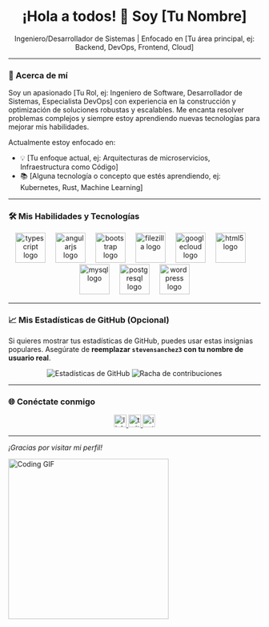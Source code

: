 <div align="center">
  <h1>¡Hola a todos! 👋 Soy [Tu Nombre]</h1>
  <p>Ingeniero/Desarrollador de Sistemas | Enfocado en [Tu área principal, ej: Backend, DevOps, Frontend, Cloud]</p>
</div>

---

### 🚀 Acerca de mí

Soy un apasionado [Tu Rol, ej: Ingeniero de Software, Desarrollador de Sistemas, Especialista DevOps] con experiencia en la construcción y optimización de soluciones robustas y escalables. Me encanta resolver problemas complejos y siempre estoy aprendiendo nuevas tecnologías para mejorar mis habilidades.

Actualmente estoy enfocado en:
- 💡 [Tu enfoque actual, ej: Arquitecturas de microservicios, Infraestructura como Código]
- 📚 [Alguna tecnología o concepto que estés aprendiendo, ej: Kubernetes, Rust, Machine Learning]

---

### 🛠️ Mis Habilidades y Tecnologías

<div align="center">
  <img src="https://skillicons.dev/icons?i=ts" height="60" alt="typescript logo"  />
  <img width="12" />
  <img src="https://cdn.jsdelivr.net/gh/devicons/devicon/icons/angularjs/angularjs-original.svg" height="60" alt="angularjs logo"  />
  <img width="12" />
  <img src="https://cdn.jsdelivr.net/gh/devicons/devicon/icons/bootstrap/bootstrap-original.svg" height="60" alt="bootstrap logo"  />
  <img width="12" />
  <img src="https://cdn.jsdelivr.net/gh/devicons/devicon/icons/filezilla/filezilla-plain.svg" height="60" alt="filezilla logo"  />
  <img width="12" />
  <img src="https://cdn.jsdelivr.net/gh/devicons/devicon/icons/googlecloud/googlecloud-original.svg" height="60" alt="googlecloud logo"  />
  <img width="12" />
  <img src="https://skillicons.dev/icons?i=html" height="60" alt="html5 logo"  />
  <img width="12" />
  <img src="https://cdn.jsdelivr.net/gh/devicons/devicon/icons/mysql/mysql-original.svg" height="60" alt="mysql logo"  />
  <img width="12" />
  <img src="https://cdn.jsdelivr.net/gh/devicons/devicon/icons/postgresql/postgresql-original.svg" height="60" alt="postgresql logo"  />
  <img width="12" />
  <img src="https://cdn.jsdelivr.net/gh/devicons/devicon/icons/wordpress/wordpress-original.svg" height="60" alt="wordpress logo"  />
</div>

---

### 📈 Mis Estadísticas de GitHub (Opcional)

Si quieres mostrar tus estadísticas de GitHub, puedes usar estas insignias populares. Asegúrate de **reemplazar `stevensanchez3` con tu nombre de usuario real**.

<div align="center">
  <img src="https://github-readme-stats.vercel.app/api?username=stevensanchez3&show_icons=true&theme=dark&include_all_commits=true&count_private=true" alt="Estadísticas de GitHub" />
  <img src="https://github-readme-streak-stats.herokuapp.com/?user=stevensanchez3&theme=dark" alt="Racha de contribuciones" />
  </div>

---

### 🌐 Conéctate conmigo

<div align="center">
  <a href="TU_ENLACE_LINKEDIN" target="_blank">
    <img src="https://img.shields.io/static/v1?message=LinkedIn&logo=linkedin&label=&color=0077B5&logoColor=white&labelColor=&style=for-the-badge" height="25" alt="linkedin logo"  />
  </a>
  <a href="TU_ENLACE_TWITTER" target="_blank">
    <img src="https://img.shields.io/static/v1?message=Twitter&logo=twitter&label=&color=1DA1F2&logoColor=white&labelColor=&style=for-the-badge" height="25" alt="twitter logo"  />
  </a>
  <a href="TU_ENLACE_INSTAGRAM" target="_blank">
    <img src="https://img.shields.io/static/v1?message=Instagram&logo=instagram&label=&color=E4405F&logoColor=white&labelColor=&style=for-the-badge" height="25" alt="instagram logo"  />
  </a>
  </div>

---

_¡Gracias por visitar mi perfil!_

<div align="left">
  <img src="https://media4.giphy.com/media/v1.Y2lkPTc5MGI3NjExZDExOXMzeWpsZDM1YnVqOXV6c2ZjZTRyY2E2OTl6Yzk5YXp3YmVwOCZlcD12MV9pbnRlcm5hbF9naWZfYnlfaWQmY3Q9Zw/OLPQ6z2hlHmwFc4Hso/giphy.gif" width="320" alt="Coding GIF" />
</div>
